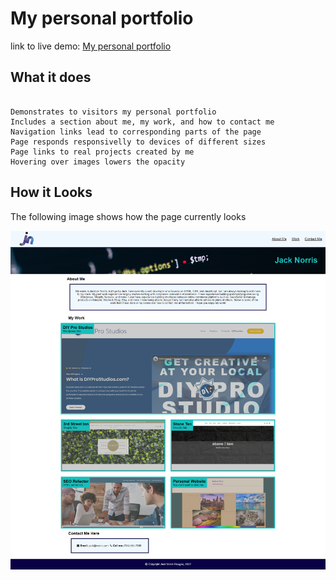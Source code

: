 # My personal portfolio

link to live demo: [My personal portfolio](https://jacksonnorris.github.io/bc-advanced-css/)

## What it does

```

Demonstrates to visitors my personal portfolio
Includes a section about me, my work, and how to contact me
Navigation links lead to corresponding parts of the page
Page responds responsivelly to devices of different sizes
Page links to real projects created by me
Hovering over images lowers the opacity

```

## How it Looks

The following image shows how the page currently looks

![Portfolio with a header saying 'Jack Norris'. Content includes an about me section with a description, a my work section, and a contact me section](./assets/pageLayout.png)
